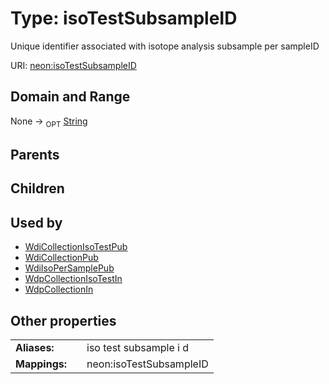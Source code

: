 
# Type: isoTestSubsampleID


Unique identifier associated with isotope analysis subsample per sampleID

URI: [neon:isoTestSubsampleID](https://data.neonscience.org/isoTestSubsampleID)


## Domain and Range

None ->  <sub>OPT</sub> [String](types/String.md)

## Parents


## Children


## Used by

 * [WdiCollectionIsoTestPub](WdiCollectionIsoTestPub.md)
 * [WdiCollectionPub](WdiCollectionPub.md)
 * [WdiIsoPerSamplePub](WdiIsoPerSamplePub.md)
 * [WdpCollectionIsoTestIn](WdpCollectionIsoTestIn.md)
 * [WdpCollectionIn](WdpCollectionIn.md)

## Other properties

|  |  |  |
| --- | --- | --- |
| **Aliases:** | | iso test subsample i d |
| **Mappings:** | | neon:isoTestSubsampleID |

